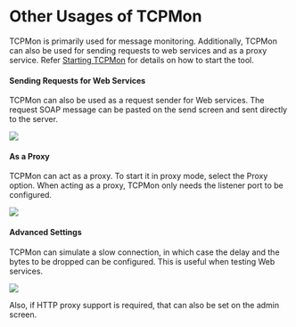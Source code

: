# Other Usages of TCPMon

TCPMon is primarily used for message monitoring. Additionally, TCPMon
can also be used for sending requests to web services and as a proxy
service. Refer [Starting
TCPMon](../../administer/starting-tcpmon) for
details on how to start the tool.

#### Sending Requests for Web Services

TCPMon can also be used as a request sender for Web services. The
request SOAP message can be pasted on the send screen and sent directly
to the server.

![](../assets/img/45946410/46206514.png)

#### As a Proxy

TCPMon can act as a proxy. To start it in proxy mode, select the Proxy
option. When acting as a proxy, TCPMon only needs the listener port to
be configured.

![](../assets/img/45946410/46206513.png)

#### Advanced Settings

TCPMon can simulate a slow connection, in which case the delay and the
bytes to be dropped can be configured. This is useful when testing Web
services.

![](../assets/img/45946410/46206512.png)

Also, if HTTP proxy support is required, that can also be set on the
admin screen.
